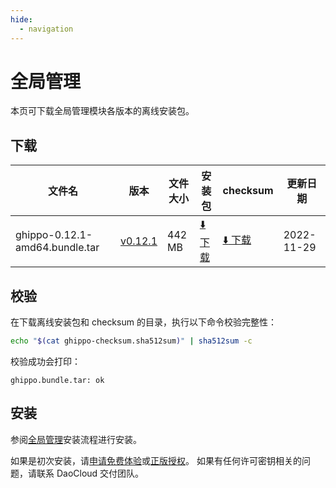 ```yaml
---
hide:
  - navigation
---
```


# 全局管理

本页可下载全局管理模块各版本的离线安装包。

## 下载

| 文件名                       | 版本                                                   | 文件大小 | 安装包                                                                                                     | checksum | 更新日期   |
| ------------------------------ | ------------------------------------------------------ | -------- | ---------------------------------------------------------------------------------------------------------- | ----- | ---------- |
| ghippo-0.12.1-amd64.bundle.tar | [v0.12.1](../../ghippo/01ProductBrief/release-notes.md) | 442 MB   | [:arrow_down: 下载](https://proxy-qiniu-download-public.daocloud.io/DaoCloud_Enterprise/ghippo-0.12.1-amd64.bundle.tar) | [:arrow_down: 下载](https://proxy-qiniu-download-public.daocloud.io/DaoCloud_Enterprise/ghippo-0.12.1-amd64-checksum.sha512sum) | 2022-11-29 |

## 校验

在下载离线安装包和 checksum 的目录，执行以下命令校验完整性：

```sh
echo "$(cat ghippo-checksum.sha512sum)" | sha512sum -c
```

校验成功会打印：

```none
ghippo.bundle.tar: ok
```

## 安装

参阅[全局管理](../../ghippo/install/offlineInstall.md)安装流程进行安装。

如果是初次安装，请[申请免费体验](../../dce/license0.md)或[正版授权](https://qingflow.com/f/e3291647)。
如果有任何许可密钥相关的问题，请联系 DaoCloud 交付团队。
